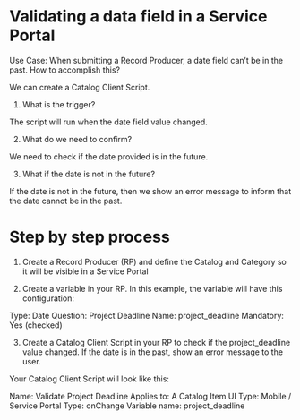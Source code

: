 
# Validating a data field in a Service Portal

Use Case: When submitting a Record Producer, a date field can’t be in the past. How to accomplish this?

We can create a Catalog Client Script.

1) What is the trigger?

The script will run when the date field value changed.

2) What do we need to confirm?

We need to check if the date provided is in the future.

3) What if the date is not in the future?

If the date is not in the future, then we show an error message to inform that the date cannot be in the past.

# Step by step process

1) Create a Record Producer (RP) and define the Catalog and Category so it will be visible in a Service Portal

2) Create a variable in your RP. In this example, the variable will have this configuration:

Type: Date
Question: Project Deadline
Name: project_deadline
Mandatory: Yes (checked)

3) Create a Catalog Client Script in your RP to check if the project_deadline value changed. If the date is in the past, show an error message to the user.

Your Catalog Client Script will look like this:

Name: Validate Project Deadline
Applies to: A Catalog Item
UI Type: Mobile / Service Portal
Type: onChange
Variable name: project_deadline


